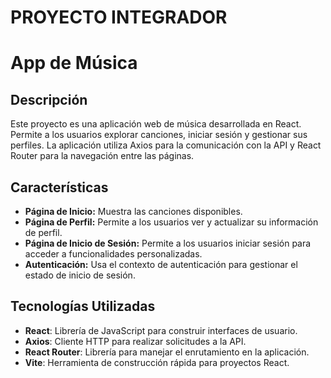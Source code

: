 # PROYECTO INTEGRADOR
# App de Música

## Descripción

Este proyecto es una aplicación web de música desarrollada en React. Permite a los usuarios explorar canciones, iniciar sesión y gestionar sus perfiles. La aplicación utiliza Axios para la comunicación con la API y React Router para la navegación entre las páginas.

## Características

- **Página de Inicio:** Muestra las canciones disponibles.
- **Página de Perfil:** Permite a los usuarios ver y actualizar su información de perfil.
- **Página de Inicio de Sesión:** Permite a los usuarios iniciar sesión para acceder a funcionalidades personalizadas.
- **Autenticación:** Usa el contexto de autenticación para gestionar el estado de inicio de sesión.

## Tecnologías Utilizadas

- **React**: Librería de JavaScript para construir interfaces de usuario.
- **Axios**: Cliente HTTP para realizar solicitudes a la API.
- **React Router**: Librería para manejar el enrutamiento en la aplicación.
- **Vite**: Herramienta de construcción rápida para proyectos React.

